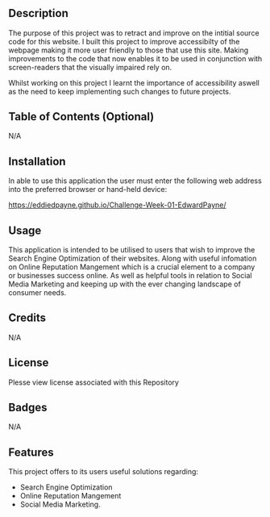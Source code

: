 # <Horiseon Social Services Solutions>

## Description

The purpose of this project was to retract and improve on the intitial source code for this website. 
I built this project to improve accessibilty of the webpage making it more user friendly to those that use this site. Making improvements to the code that now enables it to be used in conjunction with screen-readers that the visually impaired rely on.

 Whilst working on this project I learnt the importance of accessibility aswell as the need to keep implementing such changes to future projects.

## Table of Contents (Optional)

N/A

## Installation


In able to use this application the user must enter the following web address into the preferred browser or hand-held device:

https://eddiedpayne.github.io/Challenge-Week-01-EdwardPayne/



## Usage

This application is intended to be utilised to users that wish to improve the Search Engine Optimization of their websites. Along with useful infomation on Online Reputation Mangement which is a crucial element to a company or businesses success online. As well as helpful tools in relation to Social Media Marketing and keeping up with the ever changing landscape of consumer needs.


## Credits

N/A
## License

Plesse view license associated with this Repository

## Badges

N/A

## Features

This project offers to its users useful solutions regarding:

  - Search Engine Optimization
  - Online Reputation Mangement 
  - Social Media Marketing.
